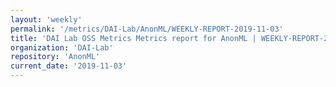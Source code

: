 ```yaml
---
layout: 'weekly'
permalink: '/metrics/DAI-Lab/AnonML/WEEKLY-REPORT-2019-11-03'
title: 'DAI Lab OSS Metrics Metrics report for AnonML | WEEKLY-REPORT-2019-11-03'
organization: 'DAI-Lab'
repository: 'AnonML'
current_date: '2019-11-03'
---
```

